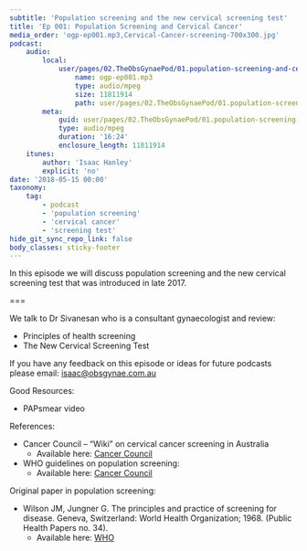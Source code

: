 ```yaml
---
subtitle: 'Population screening and the new cervical screening test'
title: 'Ep 001: Population Screening and Cervical Cancer'
media_order: 'ogp-ep001.mp3,Cervical-Cancer-screening-700x300.jpg'
podcast:
    audio:
        local:
            user/pages/02.TheObsGynaePod/01.population-screening-and-cervical-cancer/ogp-ep001.mp3:
                name: ogp-ep001.mp3
                type: audio/mpeg
                size: 11811914
                path: user/pages/02.TheObsGynaePod/01.population-screening-and-cervical-cancer/ogp-ep001.mp3
        meta:
            guid: user/pages/02.TheObsGynaePod/01.population-screening-and-cervical-cancer/ogp-ep001.mp3
            type: audio/mpeg
            duration: '16:24'
            enclosure_length: 11811914
    itunes:
        author: 'Isaac Hanley'
        explicit: 'no'
date: '2018-05-15 00:00'
taxonomy:
    tag:
        - podcast
        - 'population screening'
        - 'cervical cancer'
        - 'screening test'
hide_git_sync_repo_link: false
body_classes: sticky-footer
---
```


In this episode we will discuss population screening and the new cervical screening test that was introduced in late 2017.

===

We talk to Dr Sivanesan who is a consultant gynaecologist and review:
* Principles of health screening
* The New Cervical Screening Test

If you have any feedback on this episode or ideas for future podcasts please email: isaac@obsgynae.com.au

Good Resources:
* PAPsmear video

References:
* Cancer Council – “Wiki” on cervical cancer screening in Australia
  * Available here: [Cancer Council](https://wiki.cancer.org.au/australia/Guidelines:Cervical_cancer/Screening)
* WHO guidelines on population screening:
  * Available here: [Cancer Council](https://wiki.cancer.org.au/policy/Principles_of_screening#Principles_for_the_introduction_of_population_screening)

Original paper in population screening:
* Wilson JM, Jungner G. The principles and practice of screening for disease. Geneva, Switzerland: World Health Organization; 1968. (Public Health Papers no. 34).
  * Available here: [WHO](http://apps.who.int/iris/handle/10665/37650)